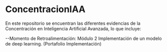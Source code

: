 # ConcentracionIAA

En este repositorio se encuentran las diferentes evidencias de la Concentración en Inteligencia Artificial Avanzada, lo que incluye:



--Momento de Retroalimentación: Módulo 2 Implementación de un modelo de deep learning. (Portafolio Implementación)
